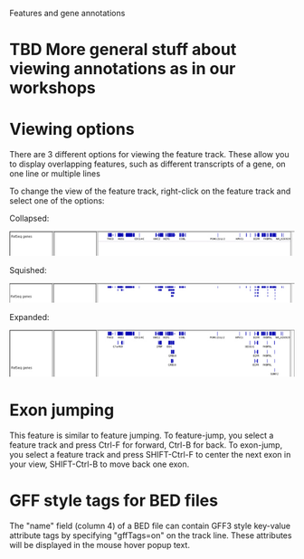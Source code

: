 <!---
The page title should not go in the menu
-->
<p class="page-title"> Features and gene annotations </p>

# TBD More general stuff about viewing annotations as in our workshops


# Viewing options 

There are 3 different options for viewing the feature track. These allow you to display overlapping features, such as
different transcripts of a gene, on one line or multiple lines

To change the view of the feature track, right-click on the feature track and select one of the options:

Collapsed:

![](../img/featuretrackcollapsed.jpg)

Squished:

![](../img/featuretracksquished.jpg)

Expanded:

![](../img/featuretrackexpanded.jpg)

# Exon jumping

This feature is similar to feature jumping. To feature-jump, you select a feature track and press Ctrl-F for forward,
Ctrl-B for back. To exon-jump, you select a feature track and press SHIFT-Ctrl-F to center the next exon in your view,
SHIFT-Ctrl-B to move back one exon.

# GFF style tags for BED files


The "name" field (column 4) of a BED file can contain GFF3 style key-value attribute tags by specifying "gffTags=on" on
the track line. These attributes will be displayed in the mouse hover popup text.